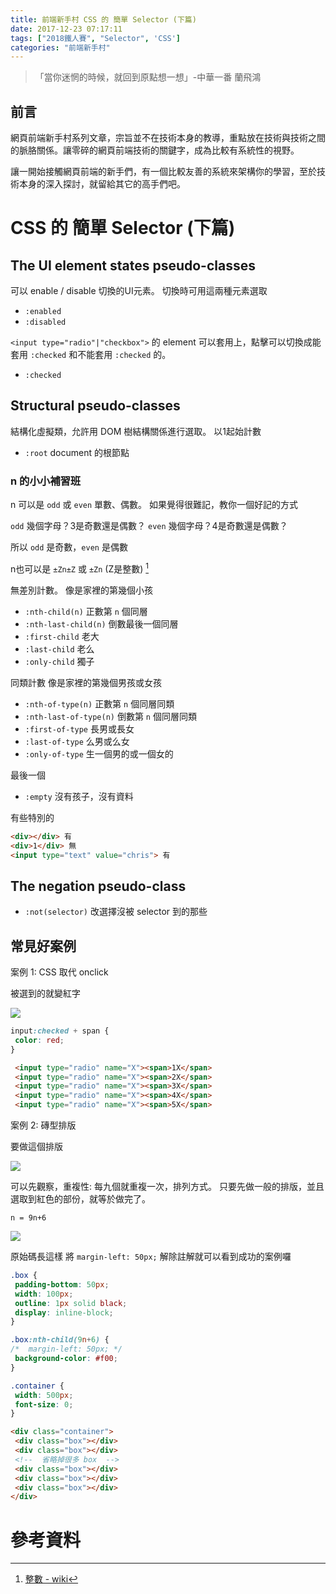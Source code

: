 ```yaml
---
title: 前端新手村 CSS 的 簡單 Selector (下篇)
date: 2017-12-23 07:17:11
tags: ["2018鐵人賽", "Selector", 'CSS']
categories: "前端新手村"
---
```

> 「當你迷惘的時候，就回到原點想一想」-中華一番 蘭飛鴻

## 前言

網頁前端新手村系列文章，宗旨並不在技術本身的教導，重點放在技術與技術之間的脈胳關係。讓零碎的網頁前端技術的關鍵字，成為比較有系統性的視野。

讓一開始接觸網頁前端的新手們，有一個比較友善的系統來架構你的學習，至於技術本身的深入探討，就留給其它的高手們吧。

# CSS 的 簡單 Selector (下篇)

## The UI element states pseudo-classes

可以 enable / disable 切換的UI元素。
切換時可用這兩種元素選取

- `:enabled`
- `:disabled`

`<input type="radio"|"checkbox">` 的 element 可以套用上，點擊可以切換成能套用 `:checked` 和不能套用 `:checked` 的。

- `:checked`

## Structural pseudo-classes

結構化虛擬類，允許用 DOM 樹結構關係進行選取。
以1起始計數

- `:root` document 的根節點

### n 的小小補習班

n 可以是 `odd` 或 `even` 單數、偶數。
如果覺得很難記，教你一個好記的方式

`odd` 幾個字母？3是奇數還是偶數？
`even` 幾個字母？4是奇數還是偶數？

所以 `odd` 是奇數，`even` 是偶數

n也可以是 `±Zn±Z` 或 `±Zn` (Z是整數) [^2]


無差別計數。
像是家裡的第幾個小孩

- `:nth-child(n)` 正數第 `n` 個同層
- `:nth-last-child(n)` 倒數最後一個同層
- `:first-child` 老大
- `:last-child` 老么
- `:only-child` 獨子

同類計數
像是家裡的第幾個男孩或女孩

- `:nth-of-type(n)` 正數第 `n` 個同層同類
- `:nth-last-of-type(n)` 倒數第 `n` 個同層同類
- `:first-of-type` 長男或長女
- `:last-of-type` 么男或么女
- `:only-of-type` 生一個男的或一個女的

最後一個

- `:empty` 沒有孩子，沒有資料

有些特別的

```html
<div></div> 有
<div>1</div> 無
<input type="text" value="chris"> 有
```

## The negation pseudo-class

- `:not(selector)` 改選擇沒被 selector 到的那些

## 常見好案例

案例 1: CSS 取代 onclick

被選到的就變紅字

![](https://i.imgur.com/lDb98ya.png)

```CSS
input:checked + span {
 color: red;
}
```

```html
 <input type="radio" name="X"><span>1X</span>
 <input type="radio" name="X"><span>2X</span>
 <input type="radio" name="X"><span>3X</span>
 <input type="radio" name="X"><span>4X</span>
 <input type="radio" name="X"><span>5X</span>
```


案例 2: 磚型排版

要做這個排版

![](https://i.imgur.com/wobW8d9.png)

可以先觀察，重複性: 每九個就重複一次，排列方式。
只要先做一般的排版，並且選取到紅色的部份，就等於做完了。

```
n = 9n+6
```

![](https://i.imgur.com/Svg5oGt.png)

原始碼長這樣
將 `margin-left: 50px;` 解除註解就可以看到成功的案例囉

```CSS
.box {
 padding-bottom: 50px;
 width: 100px;
 outline: 1px solid black;
 display: inline-block;
}

.box:nth-child(9n+6) {
/*  margin-left: 50px; */
 background-color: #f00;
}

.container {
 width: 500px;
 font-size: 0;
}
```

```html
<div class="container">
 <div class="box"></div>
 <div class="box"></div>
 <!--  省略掉很多 box  -->
 <div class="box"></div>
 <div class="box"></div>
 <div class="box"></div>
</div>
```

# 參考資料

[^1]: [Selectors Level 3, 6.6. Pseudo-classes - w3.org](https://www.w3.org/TR/CSS3-selectors/#pseudo-classes)
[^2]: [整數 - wiki](https://zh.wikipedia.org/wiki/%E6%95%B4%E6%95%B0)
